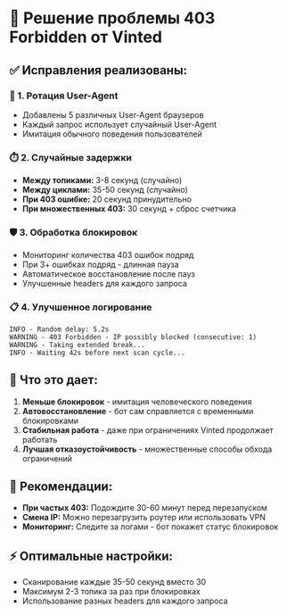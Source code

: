 # 🚫 Решение проблемы 403 Forbidden от Vinted

## ✅ Исправления реализованы:

### 🔄 1. Ротация User-Agent
- Добавлены 5 различных User-Agent браузеров
- Каждый запрос использует случайный User-Agent
- Имитация обычного поведения пользователей

### ⏱️ 2. Случайные задержки
- **Между топиками:** 3-8 секунд (случайно)
- **Между циклами:** 35-50 секунд (случайно)
- **При 403 ошибке:** 20 секунд принудительно
- **При множественных 403:** 30 секунд + сброс счетчика

### 🛡️ 3. Обработка блокировок
- Мониторинг количества 403 ошибок подряд
- При 3+ ошибках подряд - длинная пауза
- Автоматическое восстановление после пауз
- Улучшенные headers для каждого запроса

### 📋 4. Улучшенное логирование
```
INFO - Random delay: 5.2s
WARNING - 403 Forbidden - IP possibly blocked (consecutive: 1)
WARNING - Taking extended break...
INFO - Waiting 42s before next scan cycle...
```

## 🎯 Что это дает:

1. **Меньше блокировок** - имитация человеческого поведения
2. **Автовосстановление** - бот сам справляется с временными блокировками
3. **Стабильная работа** - даже при ограничениях Vinted продолжает работать
4. **Лучшая отказоустойчивость** - множественные способы обхода ограничений

## 🚀 Рекомендации:

- **При частых 403:** Подождите 30-60 минут перед перезапуском
- **Смена IP:** Можно перезагрузить роутер или использовать VPN
- **Мониторинг:** Следите за логами - бот покажет статус блокировок

## ⚡ Оптимальные настройки:

- Сканирование каждые 35-50 секунд вместо 30
- Максимум 2-3 топика за раз при блокировках
- Использование разных headers для каждого запроса
